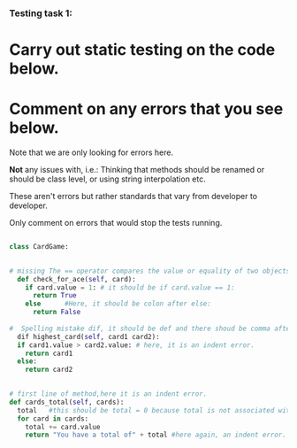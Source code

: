 ### Testing task 1:

# Carry out static testing on the code below.
# Comment on any errors that you see below.

Note that we are only looking for errors here.

**Not** any issues with, i.e.: 
Thinking that methods should be renamed or should be class level, or using string interpolation etc. 

These aren't errors but rather standards that vary from developer to developer. 

Only comment on errors that would stop the tests running.

```python

class CardGame:
  

# missing The == operator compares the value or equality of two objects.
  def check_for_ace(self, card):
    if card.value = 1: # it should be if card.value == 1:
      return True
    else      #Here, it should be colon after else:
      return False
   
#  Spelling mistake dif, it should be def and there shoud be comma after card1,
  dif highest_card(self, card1 card2): 
  if card1.value > card2.value: # here, it is an indent error.
    return card1 
  else:
    return card2  
  

# first line of method,here it is an indent error.
def cards_total(self, cards):
  total   #this should be total = 0 because total is not associated with anything.
  for card in cards:
    total += card.value
    return "You have a total of" + total #here again, an indent error. and total should be convert into str(total).
   
  
```
